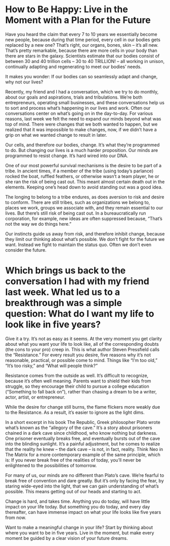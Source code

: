 # How to Be Happy: Live in the Moment with a Plan for the Future

Have you heard the claim that every 7 to 10 years we essentially become new people, because during that time period, every cell in our bodies gets replaced by a new one? That’s right, our organs, bones, skin – it’s all new. That’s pretty remarkable, because there are more cells in your body than there are stars in the galaxy. Scientists estimate that our bodies consist of between 30 and 40 trillion cells – 30 to 40 TRILLION! – all working in unison, continually adapting and regenerating to meet our bodies’ needs.

It makes you wonder: If our bodies can so seamlessly adapt and change, why not our lives?

Recently, my friend and I had a conversation, which we try to do monthly, about our goals and aspirations, trials and tribulations. We’re both entrepreneurs, operating small businesses, and these conversations help us to sort and process what’s happening in our lives and work. Often our conversations center on what’s going on in the day-to-day. For various reasons, last week we felt the need to expand our minds beyond what was top of mind. There were changes that we both wanted to happen, but we realized that it was impossible to make changes, now, if we didn’t have a grip on what we wanted change to result in later.

Our cells, and therefore our bodies, change. It’s what they’re programmed to do. But changing our lives is a much harder proposition. Our minds are programmed to resist change. It’s hard wired into our DNA.

One of our most powerful survival mechanisms is the desire to be part of a tribe. In ancient times, if a member of the tribe (using today’s parlance) rocked the boat, ruffled feathers, or otherwise wasn’t a team player, he or she ran the risk of being cast out. This meant almost certain death out in the elements. Keeping one’s head down to avoid standing out was a good idea.

The longing to belong to a tribe endures, as does aversion to risk and desire to conform. There are still tribes, such as organizations we belong to, places we work, groups we associate with, and they remain essential to our lives. But there’s still risk of being cast out. In a bureaucratically run corporation, for example, new ideas are often suppressed because, “That’s not the way we do things here.”

Our instincts guide us away from risk, and therefore inhibit change, because they limit our thinking about what’s possible. We don’t fight for the future we want. Instead we fight to maintain the status quo. Often we don’t even consider the future.

# Which brings us back to the conversation I had with my friend last week. What led us to a breakthrough was a simple question: What do I want my life to look like in five years?

Give it a try. It’s not as easy as it seems. At the very moment you get clarity about what you want your life to look like, all of the corresponding doubts (the cons to your pro) creep in. This is what author Steven Pressfield calls the “Resistance.” For every result you desire, five reasons why it’s not reasonable, practical, or possible come to mind. Things like “I’m too old,” “It’s too risky,” and “What will people think?”

Resistance comes from the outside as well. It’s difficult to recognize, because it’s often well meaning. Parents want to shield their kids from struggle, so they encourage their child to pursue a college education (“Something to fall back on”), rather than chasing a dream to be a writer, actor, artist, or entrepreneur.

While the desire for change still burns, the flame flickers more weakly due to the Resistance. As a result, it’s easier to ignore as the light dims.

In a short excerpt in his book The Republic, Greek philosopher Plato wrote what’s known as the “allegory of the cave.” It’s a story about prisoners chained in a dark cave since childhood, who know nothing but darkness. One prisoner eventually breaks free, and eventually bursts out of the cave into the blinding sunlight. It’s a painful adjustment, but he comes to realize that the reality he knew – the dark cave – is not, in fact, reality. Think Neo in The Matrix for a more contemporary example of the same principle, which is: If you never break free of the realities of today, you’ll never be enlightened to the possibilities of tomorrow.

For many of us, our minds are no different than Plato’s cave. We’re fearful to break free of convention and dare greatly. But it’s only by facing the fear, by staring wide-eyed into the light, that we can gain understanding of what’s possible. This means getting out of our heads and starting to act.

Change is hard, and takes time. Anything you do today, will have little impact on your life today. But something you do today, and every day thereafter, can have immense impact on what your life looks like five years from now.

Want to make a meaningful change in your life? Start by thinking about where you want to be in five years. Live in the moment, but make every moment be guided by a clear vision of your future dreams.